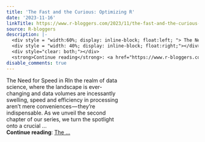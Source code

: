 ```yaml
---
title: 'The Fast and the Curious: Optimizing R'
date: '2023-11-16'
linkTitle: https://www.r-bloggers.com/2023/11/the-fast-and-the-curious-optimizing-r/
source: R-bloggers
description: |-
  <div style = "width:60%; display: inline-block; float:left; "> The Need for Speed in RIn the realm of data science, where the landscape is ever-changing and data volumes are incessantly swelling, speed and efficiency in processing aren’t mere conveniences — they’re indispensable. As we unveil the second chapter of our series, we turn the spotlight onto a crucial ...</div>
  <div style = "width: 40%; display: inline-block; float:right;"></div>
  <div style="clear: both;"></div>
  <strong>Continue reading</strong>: <a href="https://www.r-bloggers.com/2023/11/the-fast-and-the-curious-optimizing-r/">The ...
disable_comments: true
---
```

<div style = "width:60%; display: inline-block; float:left; "> The Need for Speed in RIn the realm of data science, where the landscape is ever-changing and data volumes are incessantly swelling, speed and efficiency in processing aren’t mere conveniences — they’re indispensable. As we unveil the second chapter of our series, we turn the spotlight onto a crucial ...</div>
<div style = "width: 40%; display: inline-block; float:right;"></div>
<div style="clear: both;"></div>
<strong>Continue reading</strong>: <a href="https://www.r-bloggers.com/2023/11/the-fast-and-the-curious-optimizing-r/">The ...